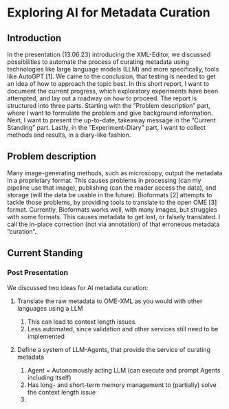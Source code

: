 # Exploring AI for Metadata Curation

## Introduction

In the presentation (13.06.23) introducing the XML-Editor, we discussed possibilities to automate the
process of curating metadata using technologies like large language models (LLM) and more specifically,
tools like AutoGPT [1]. We came to the conclusion, that testing is needed to get an idea of how
to approach the topic best. In this short report, I want to document the current progress, which
exploratory experiments have been attempted, and lay out a roadway on how to proceed. The report
is structured into three parts. Starting with the ”Problem description” part, where I want to formulate
the problem and give background information. Next, I want to present the up-to-date, takeaway
message in the ”Current Standing” part. Lastly, in the ”Experiment-Diary” part, I want to collect
methods and results, in a diary-like fashion.

## Problem description

Many image-generating methods, such as microscopy, output the metadata in a proprietary format.
This causes problems in processing (can my pipeline use that image), publishing (can the reader access
the data), and storage (will the data be usable in the future). Bioformats [2] attempts to tackle those
problems, by providing tools to translate to the open OME [3] format. Currently, Bioformats works
well, with many images, but struggles with some formats. This causes metadata to get lost, or falsely
translated. I call the in-place correction (not via annotation) of that erroneous metadata ”curation”.

## Current Standing

### Post Presentation 

We discussed two ideas for AI metadata curation:
1. Translate the raw metadata to OME-XML as you would with other languages using a LLM
   1. This can lead to context length issues.
   2. Less automated, since validation and other services still need to be implemented
   
2. Define a system of LLM-Agents, that provide the service of curating metadata
   1. Agent = Autonomously acting LLM (can execute and prompt Agents including itself)
   2. Has long- and short-term memory management to (partially) solve the context length issue
   3.
